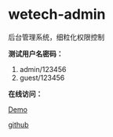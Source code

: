 # wetech-admin
后台管理系统，细粒化权限控制

**测试用户名密码：**
1. admin/123456
2. guest/123456

**在线访问：**

[Demo](http://wetech.tech/wetech-admin "Demo")

[github](https://github.com/cjbi/wetech-admin "github")


